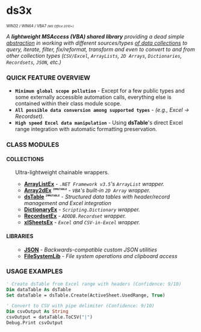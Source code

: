 # __ds3x__
<sup><sup>WIN32 / WIN64 / VBA7 <small><i>(MS Office 2010+)</i></small></sup></sup>

_A **lightweight MSAccess (VBA) shared library** providing a dead simple <u>abstraction</u> in working with different sources/types <u>of data collections</u> to query, iterate, filter, fix/reformat, transform and even to convert to and from other collection types (`CSV/Excel`, `ArrayLists`, `2D Arrays`, `Dictionaries`, `Recordsets`, `JSON`, etc.)_

### __QUICK FEATURE OVERVIEW__

* __`Minimum global scope pollution`__ - Except for a few public types and some externally accessible automation calls, everything else is contained within their class module scope.
* __`All possible data conversion among supported types`__ - *(e.g., Excel -> Recordset)*.
* __`High speed Excel data manipulation`__ - Using **dsTable**'s direct Excel range integration with automatic formatting preservation.

### __CLASS MODULES__

#### __COLLECTIONS__
<ul>
Ultra-lightweight chainable wrappers.

  - __[ArrayListEx](./ArrayListEx.md)__ - *`.NET Framework v3.5`'s `ArrayList` wrapper.*
  - __[Array2dEx](./Array2dEx.md)__ <sup><sub><sup><kbd><code>__IMMUTABLE__</code></kbd></sup></sub></sup> - *`VBA`'s built-in `2D Array` wrapper.*
  - __[dsTable](./dsTable.md)__ <sup><sub><sup><kbd><code>__IMMUTABLE__</code></kbd></sup></sub></sup> - *Structured data tables with header/record management and Excel integration*
  - __[DictionaryEx](./DictionaryEx.md)__ - *`Scripting.Dictionary` wrapper.*
  - __[RecordsetEx](./RecordsetEx.md)__ - *`ADODB.Recordset` wrapper.*
  - __[xlSheetsEx](./xlSheetsEx.md)__ - *`Excel` and `CSV-in-Excel` wrapper.*

</ul>

#### __LIBRARIES__
<ul>

  - __[JSON](./JSON.md)__ - *Backwards-compatible custom JSON utilities*
  - __[FileSystemLib](./FileSystemLib.md)__ - *File system operations and clipboard access*
</ul>

### __USAGE EXAMPLES__

```vb
' Create dsTable from Excel range with headers (Confidence: 9/10)
Dim dataTable As dsTable
Set dataTable = dsTable.Create(ActiveSheet.UsedRange, True)
```

```vb 
' Convert to CSV with pipe delimiter (Confidence: 9/10)
Dim csvOutput As String
csvOutput = dataTable.ToCSV("|")
Debug.Print csvOutput
